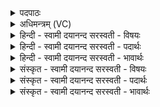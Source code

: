<details><summary>पदपाठः</summary>

ऋ॒तावा॑नम्। ऋ॒तवा॑नमित्यृ॒तऽवा॑नम्। म॒हि॒षम्। वि॒श्वद॑र्शत॒मिति॑ वि॒श्वऽद॑र्शतम्। अ॒ग्निम्। सु॒म्नाय॑। द॒धि॒रे॒। पु॒रः। जनाः॑। श्रुत्क॑र्ण॒मिति॒ श्रुत्ऽक॑र्णम्। स॒प्रथ॑स्तम॒मिति॑ स॒प्रथः॑ऽतमम्। त्वा॒। गि॒रा। दैव्य॑म्। मानु॑षा। यु॒गा। १११।
</details>

<details><summary>अधिमन्त्रम् (VC)</summary>

- अग्निर्देवता
- पावकाग्निर्ऋषिः
- स्वराडार्षी पङ्क्तिः
- पञ्चमः
</details>

<details><summary>हिन्दी - स्वामी दयानन्द सरस्वती  - विषयः</summary>

मनुष्यों को किनका अनुकरण करना चाहिये, यह विषय अगले मन्त्र में कहा है ॥
</details>

<details><summary>हिन्दी - स्वामी दयानन्द सरस्वती  - पदार्थः</summary>

पदार्थान्वयभाषाः -  हे मनुष्य ! जैसे (जनाः) विद्या और विज्ञान से प्रसिद्ध मनुष्य (गिरा) वाणी से (सुम्नाय) सुख के लिये (दैव्यम्) विद्वानों में कुशल (श्रुत्कर्णम्) बहुश्रुत (विश्वदर्शतम्) सब देखने हारे (सप्रथस्तमम्) अत्यन्तविद्या के विस्तार के साथ वर्त्तमान (ऋतावानम्) बहुत सत्याचरण से युक्त (महिषम्) बड़े (अग्निम्) विद्वान् को (मानुषा) मनुष्यों के (युगा) वर्ष वा सत्ययुग आदि (पुरः) प्रथम (दधिरे) धारण करते हैं, वैसे विद्वान् को और इन वर्षों का तू भी धारण कर, यह (त्वा) तुझे सिखाता हूँ ॥१११ ॥
</details>

<details><summary>हिन्दी - स्वामी दयानन्द सरस्वती  - भावार्थः</summary>

भावार्थभाषाः -  इस मन्त्र में वाचकलुप्तोपमालङ्कार है। जो सत्पुरुष हो चुके हों, उन्हीं का अनुकरण मनुष्य लोग करें, अन्य अधर्मियों का नहीं ॥१११ ॥
</details>

<details><summary>संस्कृत - स्वामी दयानन्द सरस्वती  - विषयः</summary>

मनुष्यैः केषामनुकरणं कार्यमित्याह ॥
</details>

<details><summary>संस्कृत - स्वामी दयानन्द सरस्वती  - पदार्थः</summary>

पदार्थान्वयभाषाः -  हे मनुष्य ! यथा जना गिरा सुम्नाय दैव्यं श्रुत्कर्णं विश्वदर्शतं सप्रथस्तममृतावानं महिषमग्निं विद्वांसं मानुषा युगा च पुरो दधिरे, तथैवंभूतं विद्वांसमेतानि च त्वं धेहीति त्वा शिक्षयामि ॥१११ ॥
</details>

<details><summary>संस्कृत - स्वामी दयानन्द सरस्वती  - भावार्थः</summary>

भावार्थभाषाः -  अत्र वाचकलुप्तोपमालङ्कारः। ये सत्पुरुषा अतीतास्तेषामेवानुकरणं मनुष्याः कुर्युर्नेतरेषामधार्मिकाणाम् ॥१११ ॥
</details>